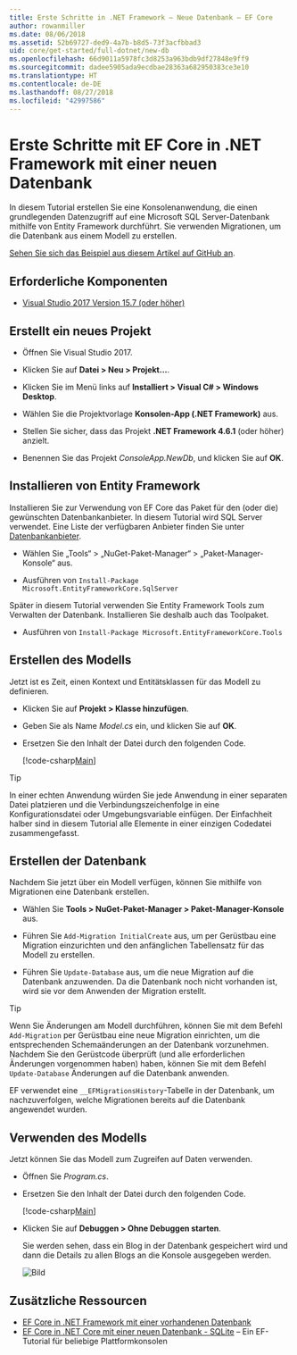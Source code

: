 ```yaml
---
title: Erste Schritte in .NET Framework – Neue Datenbank – EF Core
author: rowanmiller
ms.date: 08/06/2018
ms.assetid: 52b69727-ded9-4a7b-b8d5-73f3acfbbad3
uid: core/get-started/full-dotnet/new-db
ms.openlocfilehash: 66d9011a5978fc3d8253a963bdb9df27848e9ff9
ms.sourcegitcommit: dadee5905ada9ecdbae28363a682950383ce3e10
ms.translationtype: HT
ms.contentlocale: de-DE
ms.lasthandoff: 08/27/2018
ms.locfileid: "42997586"
---
```

# <a name="getting-started-with-ef-core-on-net-framework-with-a-new-database"></a>Erste Schritte mit EF Core in .NET Framework mit einer neuen Datenbank

In diesem Tutorial erstellen Sie eine Konsolenanwendung, die einen grundlegenden Datenzugriff auf eine Microsoft SQL Server-Datenbank mithilfe von Entity Framework durchführt. Sie verwenden Migrationen, um die Datenbank aus einem Modell zu erstellen.

[Sehen Sie sich das Beispiel aus diesem Artikel auf GitHub an](https://github.com/aspnet/EntityFramework.Docs/tree/master/samples/core/GetStarted/FullNet/ConsoleApp.NewDb).

## <a name="prerequisites"></a>Erforderliche Komponenten

* [Visual Studio 2017 Version 15.7 (oder höher)](https://www.visualstudio.com/downloads/)

## <a name="create-a-new-project"></a>Erstellt ein neues Projekt

* Öffnen Sie Visual Studio 2017.

* Klicken Sie auf **Datei > Neu > Projekt...**.

* Klicken Sie im Menü links auf **Installiert > Visual C# > Windows Desktop**.

* Wählen Sie die Projektvorlage **Konsolen-App (.NET Framework)** aus.

* Stellen Sie sicher, dass das Projekt **.NET Framework 4.6.1** (oder höher) anzielt.

* Benennen Sie das Projekt *ConsoleApp.NewDb*, und klicken Sie auf **OK**.

## <a name="install-entity-framework"></a>Installieren von Entity Framework

Installieren Sie zur Verwendung von EF Core das Paket für den (oder die) gewünschten Datenbankanbieter. In diesem Tutorial wird SQL Server verwendet. Eine Liste der verfügbaren Anbieter finden Sie unter [Datenbankanbieter](../../providers/index.md).

* Wählen Sie „Tools“ > „NuGet-Paket-Manager“ > „Paket-Manager-Konsole“ aus.

* Ausführen von `Install-Package Microsoft.EntityFrameworkCore.SqlServer`

Später in diesem Tutorial verwenden Sie Entity Framework Tools zum Verwalten der Datenbank. Installieren Sie deshalb auch das Toolpaket.

* Ausführen von `Install-Package Microsoft.EntityFrameworkCore.Tools`

## <a name="create-the-model"></a>Erstellen des Modells

Jetzt ist es Zeit, einen Kontext und Entitätsklassen für das Modell zu definieren.

* Klicken Sie auf **Projekt > Klasse hinzufügen**.

* Geben Sie als Name *Model.cs* ein, und klicken Sie auf **OK**.

* Ersetzen Sie den Inhalt der Datei durch den folgenden Code.

  [!code-csharp[Main](../../../../samples/core/GetStarted/FullNet/ConsoleApp.NewDb/Model.cs)] 

> [!TIP]  
> In einer echten Anwendung würden Sie jede Anwendung in einer separaten Datei platzieren und die Verbindungszeichenfolge in eine Konfigurationsdatei oder Umgebungsvariable einfügen. Der Einfachheit halber sind in diesem Tutorial alle Elemente in einer einzigen Codedatei zusammengefasst.

## <a name="create-the-database"></a>Erstellen der Datenbank

Nachdem Sie jetzt über ein Modell verfügen, können Sie mithilfe von Migrationen eine Datenbank erstellen.

* Wählen Sie **Tools > NuGet-Paket-Manager > Paket-Manager-Konsole** aus.

* Führen Sie `Add-Migration InitialCreate` aus, um per Gerüstbau eine Migration einzurichten und den anfänglichen Tabellensatz für das Modell zu erstellen.

* Führen Sie `Update-Database` aus, um die neue Migration auf die Datenbank anzuwenden. Da die Datenbank noch nicht vorhanden ist, wird sie vor dem Anwenden der Migration erstellt.

> [!TIP]  
> Wenn Sie Änderungen am Modell durchführen, können Sie mit dem Befehl `Add-Migration` per Gerüstbau eine neue Migration einrichten, um die entsprechenden Schemaänderungen an der Datenbank vorzunehmen. Nachdem Sie den Gerüstcode überprüft (und alle erforderlichen Änderungen vorgenommen haben) haben, können Sie mit dem Befehl `Update-Database` Änderungen auf die Datenbank anwenden.
>
> EF verwendet eine `__EFMigrationsHistory`-Tabelle in der Datenbank, um nachzuverfolgen, welche Migrationen bereits auf die Datenbank angewendet wurden.

## <a name="use-the-model"></a>Verwenden des Modells

Jetzt können Sie das Modell zum Zugreifen auf Daten verwenden.

* Öffnen Sie *Program.cs*.

* Ersetzen Sie den Inhalt der Datei durch den folgenden Code.

  [!code-csharp[Main](../../../../samples/core/GetStarted/FullNet/ConsoleApp.NewDb/Program.cs)]

* Klicken Sie auf **Debuggen > Ohne Debuggen starten**.

  Sie werden sehen, dass ein Blog in der Datenbank gespeichert wird und dann die Details zu allen Blogs an die Konsole ausgegeben werden.

  ![Bild](_static/output-new-db.png)

## <a name="additional-resources"></a>Zusätzliche Ressourcen

* [EF Core in .NET Framework mit einer vorhandenen Datenbank](xref:core/get-started/full-dotnet/existing-db)
* [EF Core in .NET Core mit einer neuen Datenbank - SQLite](xref:core/get-started/netcore/new-db-sqlite) – Ein EF-Tutorial für beliebige Plattformkonsolen
